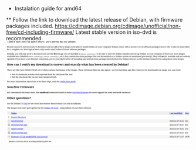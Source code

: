 * Instalation guide for amd64

** Follow the link to download the latest release of Debian, with firmware packages included.
https://cdimage.debian.org/cdimage/unofficial/non-free/cd-including-firmware/
Latest stable version in iso-dvd is recommended.
![png](./img/download-directory.png)
